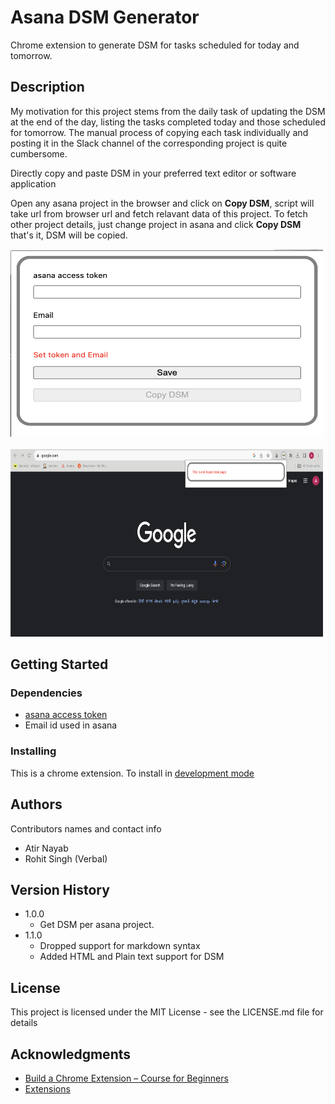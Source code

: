 # Asana DSM Generator

Chrome extension to generate DSM for tasks scheduled for today and tomorrow.

## Description

My motivation for this project stems from the daily task of updating the DSM at the end of the day, listing the tasks completed today and those scheduled for tomorrow. The manual process of copying each task individually and posting it in the Slack channel of the corresponding project is quite cumbersome.

Directly copy and paste DSM in your preferred text editor or software application

Open any asana project in the browser and click on **Copy DSM**, script will take url from browser url and fetch relavant data of this project. To fetch other project details, just change project in asana and click **Copy DSM** that's it, DSM will be copied.

<img src='./images/screenshot.png' height="300" width="500" /><br><br>
<img src='./images/screenshot2.png' height="300" width="500" />

## Getting Started

### Dependencies

- [asana access token](https://developers.asana.com/docs/personal-access-token)
- Email id used in asana

### Installing

This is a chrome extension. To install in [development mode](https://developer.chrome.com/docs/extensions/mv3/getstarted/extensions-101/#debugging)

## Authors

Contributors names and contact info

- Atir Nayab
- Rohit Singh (Verbal)

## Version History

- 1.0.0
  - Get DSM per asana project.
- 1.1.0
  - Dropped support for markdown syntax
  - Added HTML and Plain text support for DSM

## License

This project is licensed under the MIT License - see the LICENSE.md file for details

## Acknowledgments

- [Build a Chrome Extension – Course for Beginners](https://www.youtube.com/watch?v=0n809nd4Zu4&t=436s&ab_channel=freeCodeCamp.org)
- [Extensions](https://developer.chrome.com/docs/extensions/)
